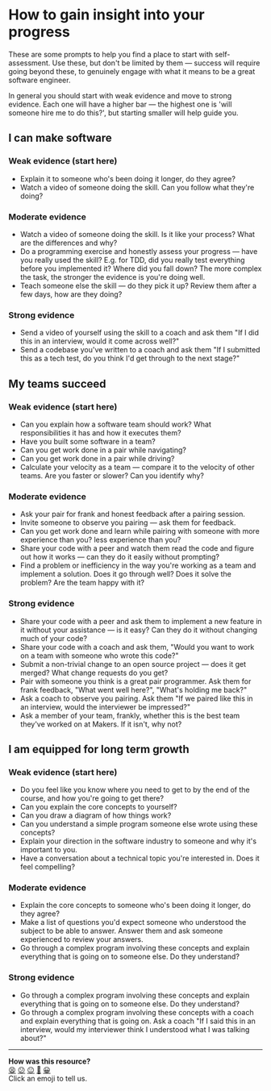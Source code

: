 # How to gain insight into your progress
These are some prompts to help you find a place to start with self-assessment. Use these, but don't be limited by them — success will require going beyond these, to genuinely engage with what it means to be a great software engineer.

In general you should start with weak evidence and move to strong evidence. Each one will have a higher bar — the highest one is 'will someone hire me to do this?', but starting smaller will help guide you.

## I can make software
### Weak evidence (start here)
* Explain it to someone who's been doing it longer, do they agree?
* Watch a video of someone doing the skill. Can you follow what they're doing?

### Moderate evidence
* Watch a video of someone doing the skill. Is it like your process? What are the differences and why?
* Do a programming exercise and honestly assess your progress — have you really used the skill? E.g. for TDD, did you really test everything before you implemented it? Where did you fall down? The more complex the task, the stronger the evidence is you're doing well.
* Teach someone else the skill — do they pick it up? Review them after a few days, how are they doing?

### Strong evidence
* Send a video of yourself using the skill to a coach and ask them "If I did this in an interview, would it come across well?"
* Send a codebase you've written to a coach and ask them "If I submitted this as a tech test, do you think I'd get through to the next stage?"

## My teams succeed
### Weak evidence (start here)
* Can you explain how a software team should work? What responsibilities it has and how it executes them?
* Have you built some software in a team?
* Can you get work done in a pair while navigating?
* Can you get work done in a pair while driving?
* Calculate your velocity as a team — compare it to the velocity of other teams. Are you faster or slower? Can you identify why?

### Moderate evidence
* Ask your pair for frank and honest feedback after a pairing session.
* Invite someone to observe you pairing — ask them for feedback.
* Can you get work done and learn while pairing with someone with more experience than you? less experience than you?
* Share your code with a peer and watch them read the code and figure out how it works — can they do it easily without prompting?
* Find a problem or inefficiency in the way you're working as a team and implement a solution. Does it go through well? Does it solve the problem? Are the team happy with it?

### Strong evidence
* Share your code with a peer and ask them to implement a new feature in it without your assistance — is it easy? Can they do it without changing much of your code?
* Share your code with a coach and ask them, "Would you want to work on a team with someone who wrote this code?"
* Submit a non-trivial change to an open source project — does it get merged? What change requests do you get?
* Pair with someone you think is a great pair programmer. Ask them for frank feedback, "What went well here?", "What's holding me back?"
* Ask a coach to observe you pairing. Ask them "If we paired like this in an interview, would the interviewer be impressed?"
* Ask a member of your team, frankly, whether this is the best team they've worked on at Makers. If it isn't, why not?

## I am equipped for long term growth
### Weak evidence (start here)
* Do you feel like you know where you need to get to by the end of the course, and how you're going to get there?
* Can you explain the core concepts to yourself?
* Can you draw a diagram of how things work?
* Can you understand a simple program someone else wrote using these concepts?
* Explain your direction in the software industry to someone and why it's important to you.
* Have a conversation about a technical topic you're interested in. Does it feel compelling?

### Moderate evidence
* Explain the core concepts to someone who's been doing it longer, do they agree?
* Make a list of questions you'd expect someone who understood the subject to be able to answer. Answer them and ask someone experienced to review your answers.
* Go through a complex program involving these concepts and explain everything that is going on to someone else. Do they understand?

### Strong evidence
* Go through a complex program involving these concepts and explain everything that is going on to someone else. Do they understand?
* Go through a complex program involving these concepts with a coach and explain everything that is going on. Ask a coach "If I said this in an interview, would my interviewer think I understood what I was talking about?"

<!-- BEGIN GENERATED SECTION DO NOT EDIT -->

---

**How was this resource?**  
[😫](https://airtable.com/shrUJ3t7KLMqVRFKR?prefill_Repository=course&prefill_File=goals/progress_insight.md&prefill_Sentiment=😫) [😕](https://airtable.com/shrUJ3t7KLMqVRFKR?prefill_Repository=course&prefill_File=goals/progress_insight.md&prefill_Sentiment=😕) [😐](https://airtable.com/shrUJ3t7KLMqVRFKR?prefill_Repository=course&prefill_File=goals/progress_insight.md&prefill_Sentiment=😐) [🙂](https://airtable.com/shrUJ3t7KLMqVRFKR?prefill_Repository=course&prefill_File=goals/progress_insight.md&prefill_Sentiment=🙂) [😀](https://airtable.com/shrUJ3t7KLMqVRFKR?prefill_Repository=course&prefill_File=goals/progress_insight.md&prefill_Sentiment=😀)  
Click an emoji to tell us.

<!-- END GENERATED SECTION DO NOT EDIT -->
